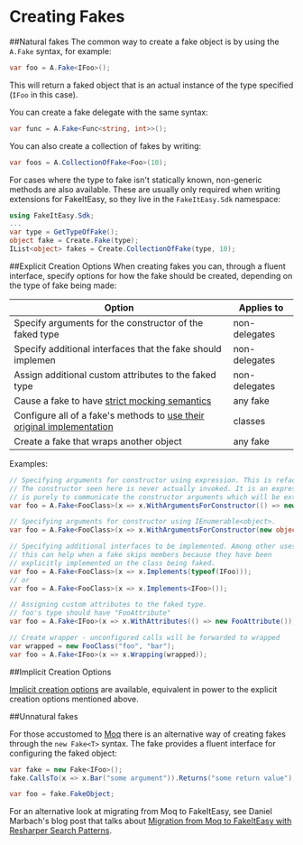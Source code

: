 # Creating Fakes

##Natural fakes
The common way to create a fake object is by using the `A.Fake` syntax, for example:

```csharp
var foo = A.Fake<IFoo>();
```
This will return a faked object that is an actual instance of the type specified (`IFoo` in this case).

You can create a fake delegate with the same syntax:
```csharp
var func = A.Fake<Func<string, int>>();
```

You can also create a collection of fakes by writing:
```csharp
var foos = A.CollectionOfFake<Foo>(10);
```

For cases where the type to fake isn't statically known, non-generic methods are also available. These are usually only required when writing extensions for FakeItEasy, so they live in the `FakeItEasy.Sdk` namespace:
```csharp
using FakeItEasy.Sdk;
...
var type = GetTypeOfFake();
object fake = Create.Fake(type);
IList<object> fakes = Create.CollectionOfFake(type, 10);
```

##Explicit Creation Options
When creating fakes you can, through a fluent interface, specify options for how the fake should be created, depending on the type of fake being made:

| Option                                                                                            | Applies to    |
|---------------------------------------------------------------------------------------------------|---------------|
| Specify arguments for the constructor of the faked type                                           | non-delegates |
| Specify additional interfaces that the fake should implemen                                       | non-delegates |
| Assign additional custom attributes to the faked type                                             | non-delegates |
| Cause a fake to have [strict mocking semantics](strict-fakes.md)                                  | any fake      |
| Configure all of a fake's methods to [use their original implementation](calling-base-methods.md) | classes       |
| Create a fake that wraps another object                                                           | any fake      |

Examples:

```csharp
// Specifying arguments for constructor using expression. This is refactoring friendly!
// The constructor seen here is never actually invoked. It is an expression and it's purpose
// is purely to communicate the constructor arguments which will be extracted from it
var foo = A.Fake<FooClass>(x => x.WithArgumentsForConstructor(() => new FooClass("foo", "bar")));

// Specifying arguments for constructor using IEnumerable<object>.
var foo = A.Fake<FooClass>(x => x.WithArgumentsForConstructor(new object[] { "foo", "bar" }));

// Specifying additional interfaces to be implemented. Among other uses,
// this can help when a fake skips members because they have been
// explicitly implemented on the class being faked.
var foo = A.Fake<FooClass>(x => x.Implements(typeof(IFoo)));
// or
var foo = A.Fake<FooClass>(x => x.Implements<IFoo>());

// Assigning custom attributes to the faked type.
// foo's type should have "FooAttribute"
var foo = A.Fake<IFoo>(x => x.WithAttributes(() => new FooAttribute()));

// Create wrapper - unconfigured calls will be forwarded to wrapped
var wrapped = new FooClass("foo", "bar");
var foo = A.Fake<IFoo>(x => x.Wrapping(wrapped));
```

##Implicit Creation Options

[Implicit creation options](implicit-creation-options.md) are
available, equivalent in power to the explicit creation options
mentioned above.

##Unnatural fakes

For those accustomed to [Moq](https://www.moqthis.com/) there is an
alternative way of creating fakes through the `new Fake<T>`
syntax. The fake provides a fluent interface for configuring the faked
object:

```csharp
var fake = new Fake<IFoo>();
fake.CallsTo(x => x.Bar("some argument")).Returns("some return value");

var foo = fake.FakeObject;
```

For an alternative look at migrating from Moq to FakeItEasy, see Daniel Marbach's blog post that talks about [Migration from Moq to FakeItEasy with Resharper Search Patterns](https://www.planetgeek.ch/2013/07/18/migration-from-moq-to-fakeiteasy-with-resharper-search-patterns/).
